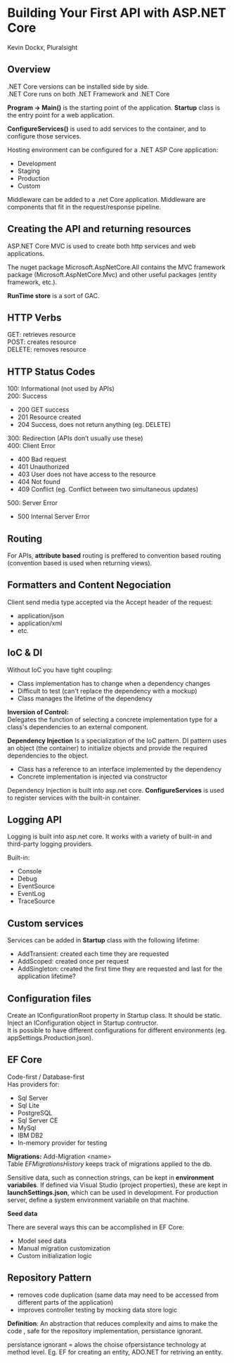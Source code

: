 ﻿# Building Your First API with ASP.NET Core
Kevin Dockx, Pluralsight  

## Overview

.NET Core versions can be installed side by side.  
.NET Core runs on both .NET Framework and .NET Core  

**Program -> Main()** is the starting point of the application. **Startup** class is the entry point for a web application.

**ConfigureServices()** is used to add services to the container, and to configure those services.

Hosting environment can be configured for a .NET ASP Core application:
- Development
- Staging
- Production  
- Custom

Middleware can be added to a .net Core application. Middleware are components that fit in the request/response pipeline.

## Creating the API and returning resources

ASP.NET Core MVC is used to create both http services and web applications.  

The nuget package Microsoft.AspNetCore.All contains the MVC framework package (Microsoft.AspNetCore.Mvc) and other useful packages (entity framework, etc.).

**RunTime store** is a sort of GAC.

## HTTP Verbs

GET: retrieves resource  
POST: creates resource  
DELETE: removes resource

## HTTP Status Codes

100: Informational (not used by APIs)  
200: Success  
- 200 GET success
- 201 Resource created
- 204 Success, does not return anything (eg. DELETE)  

300: Redirection (APIs don’t usually use these)  
400: Client Error
- 400 Bad request
- 401 Unauthorized
- 403 User does not have access to the resource
- 404 Not found
- 409 Conflict (eg. Conflict between two simultaneous updates)

500: Server Error
- 500 Internal Server Error

## Routing

For APIs, **attribute based** routing is preffered to convention based routing (convention based is used when returning views).

## Formatters and Content Negociation

Client send media type accepted via the Accept header of the request:
- application/json
- application/xml
- etc.

## IoC & DI

Without IoC you have tight coupling:
- Class implementation has to change when a dependency changes
- Difficult to test (can't replace the dependency with a mockup)
- Class manages the lifetime of the dependency

**Inversion of Control:**  
Delegates the function of selecting a concrete implementation type for a class's dependencies
to an external component.

**Dependency Injection**
Is a specialization of the IoC pattern. DI pattern uses an object (the container)
to initialize objects and provide the required dependencies to the object.
- Class has a reference to an interface implemented by the dependency
- Concrete implementation is injected via constructor

Dependency Injection is built into asp.net core. **ConfigureServices** is used 
to register services with the built-in container.

## Logging API

Logging is built into asp.net core. It works with a variety of built-in and 
third-party logging providers.

Built-in:
- Console
- Debug
- EventSource
- EventLog
- TraceSource

## Custom services

Services can be added in **Startup** class with the following lifetime:
- AddTransient: created each time they are requested
- AddScoped: created once per request
- AddSingleton: created the first time they are requested and last for the 
application lifetime?

## Configuration files
Create an IConfigurationRoot property in Startup class. It should be static.
Inject an IConfiguration object in Startup contructor.  
It is possible to have different configurations for different 
environments (eg. appSettings.Production.json).

## EF Core
Code-first / Database-first  
Has providers for:
 - Sql Server
 - Sql Lite
 - PostgreSQL
 - Sql Server CE
 - MySql
 - IBM DB2
 - In-memory provider for testing

**Migrations:**
Add-Migration \<name>  
Table _EFMigrationsHistory_ keeps track of migrations applied to the db.

Sensitive data, such as connection strings, can be kept in **environment variabiles**.
If defined via Visual Studio (project properties), these are kept in **launchSettings.json**,
which can be used in development. For production server, define a system 
environment variabile on that machine.

**Seed data**

There are several ways this can be accomplished in EF Core:
- Model seed data
- Manual migration customization
- Custom initialization logic

## Repository Pattern

- removes code duplication (same data may need to be accessed from different parts
of the application)
- improves controller testing by mocking data store logic

**Definition**: An abstraction that reduces complexity and aims to make the code
, safe for the repository implementation, persistance ignorant.

persistance ignorant = alows the choise ofpersistance technology at method level.
Eg. EF for creating an entity, ADO.NET for retriving an entity.